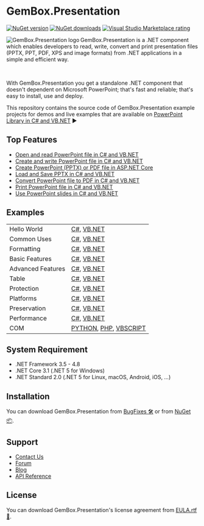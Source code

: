 # GemBox.Presentation

[![NuGet version](https://img.shields.io/nuget/v/GemBox.Presentation?style=for-the-badge)](https://www.nuget.org/packages/GemBox.Presentation/) [![NuGet downloads](https://img.shields.io/nuget/dt/GemBox.Presentation?style=for-the-badge)](https://www.nuget.org/packages/GemBox.Presentation/) [![Visual Studio Marketplace rating](https://img.shields.io/visual-studio-marketplace/stars/GemBoxSoftware.GemBoxPresentation?style=for-the-badge)](https://marketplace.visualstudio.com/items?itemName=GemBoxSoftware.GemBoxPresentation)

<img src="https://www.gemboxsoftware.com/images/NugetGbp.png" alt="GemBox.Presentation logo" align="left" />

GemBox.Presentation is a .NET component which enables developers to read, write, convert and print presentation files (PPTX, PPT, PDF, XPS and image formats) from .NET applications in a simple and efficient way.

<br/>

With GemBox.Presentation you get a standalone .NET component that doesn't dependent on Microsoft PowerPoint; that's fast and reliable; that's easy to install, use and deploy.

This repository contains the source code of GemBox.Presentation example projects for demos and live examples that are available on [PowerPoint Library in C# and VB.NET](https://www.gemboxsoftware.com/presentation/examples/c-sharp-vb-net-powerpoint-library/101) ▶

## Top Features

* [Open and read PowerPoint file in C# and VB.NET](https://www.gemboxsoftware.com/presentation/examples/c-sharp-vb-net-open-read-powerpoint/201)
* [Create and write PowerPoint file in C# and VB.NET](https://www.gemboxsoftware.com/presentation/examples/c-sharp-vb-net-create-write-powerpoint/202)
* [Create PowerPoint (PPTX) or PDF file in ASP.NET Core](https://www.gemboxsoftware.com/presentation/examples/asp-net-core-create-powerpoint-pptx-pdf/2001)
* [Load and Save PPTX in C# and VB.NET](https://www.gemboxsoftware.com/presentation/examples/c-sharp-vb-net-pptx/203)
* [Convert PowerPoint file to PDF in C# and VB.NET](https://www.gemboxsoftware.com/presentation/examples/c-sharp-convert-powerpoint-to-pdf/204)
* [Print PowerPoint file in C# and VB.NET](https://www.gemboxsoftware.com/presentation/examples/c-sharp-print-powerpoint/251)
* [Use PowerPoint slides in C# and VB.NET](https://www.gemboxsoftware.com/presentation/examples/c-sharp-vb-net-powerpoint-slides/401)

## Examples

| | |
| --- | --- |
| Hello World | [C#](https://github.com/GemBoxLtd/GemBox.Presentation.Examples/tree/master/C%23/Hello%20World), [VB.NET](https://github.com/GemBoxLtd/GemBox.Presentation.Examples/tree/master/VB.NET/Hello%20World) |
| Common Uses | [C#](https://github.com/GemBoxLtd/GemBox.Presentation.Examples/tree/master/C%23/Common%20Uses), [VB.NET](https://github.com/GemBoxLtd/GemBox.Presentation.Examples/tree/master/VB.NET/Common%20Uses) |
| Formatting | [C#](https://github.com/GemBoxLtd/GemBox.Presentation.Examples/tree/master/C%23/Formatting), [VB.NET](https://github.com/GemBoxLtd/GemBox.Presentation.Examples/tree/master/VB.NET/Formatting) |
| Basic Features | [C#](https://github.com/GemBoxLtd/GemBox.Presentation.Examples/tree/master/C%23/Basic%20Features), [VB.NET](https://github.com/GemBoxLtd/GemBox.Presentation.Examples/tree/master/VB.NET/Basic%20Features) |
| Advanced Features | [C#](https://github.com/GemBoxLtd/GemBox.Presentation.Examples/tree/master/C%23/Advanced%20Features), [VB.NET](https://github.com/GemBoxLtd/GemBox.Presentation.Examples/tree/master/VB.NET/Advanced%20Features) |
| Table | [C#](https://github.com/GemBoxLtd/GemBox.Presentation.Examples/tree/master/C%23/Table), [VB.NET](https://github.com/GemBoxLtd/GemBox.Presentation.Examples/tree/master/VB.NET/Table) |
| Protection | [C#](https://github.com/GemBoxLtd/GemBox.Presentation.Examples/tree/master/C%23/Protection), [VB.NET](https://github.com/GemBoxLtd/GemBox.Presentation.Examples/tree/master/VB.NET/Protection) |
| Platforms | [C#](https://github.com/GemBoxLtd/GemBox.Presentation.Examples/tree/master/C%23/Platforms), [VB.NET](https://github.com/GemBoxLtd/GemBox.Presentation.Examples/tree/master/VB.NET/Platforms) |
| Preservation | [C#](https://github.com/GemBoxLtd/GemBox.Presentation.Examples/tree/master/C%23/Preservation), [VB.NET](https://github.com/GemBoxLtd/GemBox.Presentation.Examples/tree/master/VB.NET/Preservation) |
| Performance | [C#](https://github.com/GemBoxLtd/GemBox.Presentation.Examples/tree/master/C%23/Performance), [VB.NET](https://github.com/GemBoxLtd/GemBox.Presentation.Examples/tree/master/VB.NET/Performance) |
| COM | [PYTHON](https://github.com/GemBoxLtd/GemBox.Presentation.Examples/blob/master/PYTHON%2C%20PHP%2C%20VBSCRIPT/COM.py), [PHP](https://github.com/GemBoxLtd/GemBox.Presentation.Examples/blob/master/PYTHON%2C%20PHP%2C%20VBSCRIPT/COM.php), [VBSCRIPT](https://github.com/GemBoxLtd/GemBox.Presentation.Examples/blob/master/PYTHON%2C%20PHP%2C%20VBSCRIPT/COM.vbs) |

## System Requirement

* .NET Framework 3.5 - 4.8
* .NET Core 3.1 (.NET 5 for Windows)
* .NET Standard 2.0 (.NET 5 for Linux, macOS, Android, iOS, …)

## Installation

You can download GemBox.Presentation from [BugFixes 🛠️](https://www.gemboxsoftware.com/presentation/downloads/bugfixes.html) or from [NuGet 📦](https://www.nuget.org/packages/GemBox.Presentation/).

## Support

* [Contact Us](https://support.gemboxsoftware.com/new-ticket?ticket%5Bdepartment%5D=1&ticket%5Bproduct%5D=4)
* [Forum](https://forum.gemboxsoftware.com/c/gembox-presentation/8)
* [Blog](https://www.gemboxsoftware.com/gembox-presentation)
* [API Reference](https://www.gemboxsoftware.com/presentation/docs/introduction.html)

## License

You can download GemBox.Presentation's license agreement from [EULA.rtf 📝](https://www.gemboxsoftware.com/EULA.rtf).
